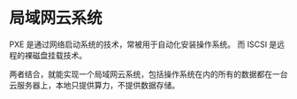 # 局域网云系统

PXE 是通过网络启动系统的技术，常被用于自动化安装操作系统。
而 ISCSI 是远程的裸磁盘挂载技术。

两者结合，就能实现一个局域网云系统，包括操作系统在内的所有的数据都在一台云服务器上，本地只提供算力，不提供数据存储。

